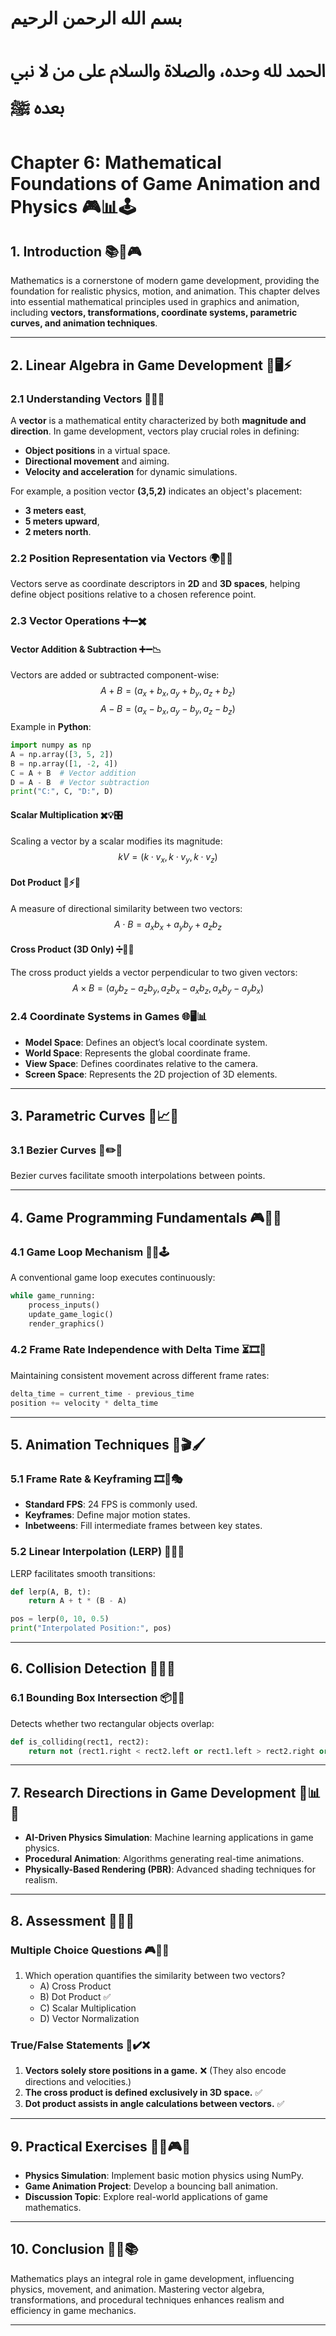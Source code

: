 # بسم الله الرحمن الرحيم
# الحمد لله وحده، والصلاة والسلام على من لا نبي بعده ﷺ

# Chapter 6: Mathematical Foundations of Game Animation and Physics 🎮📊🕹️

## 1. Introduction 📚🔢🎮
Mathematics is a cornerstone of modern game development, providing the foundation for realistic physics, motion, and animation. This chapter delves into essential mathematical principles used in graphics and animation, including **vectors, transformations, coordinate systems, parametric curves, and animation techniques**.

---
## 2. Linear Algebra in Game Development 🧮🖥️⚡
### 2.1 Understanding Vectors 📏🔄📐
A **vector** is a mathematical entity characterized by both **magnitude and direction**. In game development, vectors play crucial roles in defining:
- **Object positions** in a virtual space.
- **Directional movement** and aiming.
- **Velocity and acceleration** for dynamic simulations.

For example, a position vector **(3,5,2)** indicates an object's placement:
- **3 meters east**, 
- **5 meters upward**, 
- **2 meters north**.

### 2.2 Position Representation via Vectors 🌍📌🎯
Vectors serve as coordinate descriptors in **2D** and **3D spaces**, helping define object positions relative to a chosen reference point.

### 2.3 Vector Operations ➕➖✖️
#### **Vector Addition & Subtraction** ➕➖📉
Vectors are added or subtracted component-wise:
$$ A + B = (a_x + b_x, a_y + b_y, a_z + b_z) $$
$$ A - B = (a_x - b_x, a_y - b_y, a_z - b_z) $$
Example in **Python**:
```python
import numpy as np
A = np.array([3, 5, 2])
B = np.array([1, -2, 4])
C = A + B  # Vector addition
D = A - B  # Vector subtraction
print("C:", C, "D:", D)
```

#### **Scalar Multiplication** ✖️💡🎛️
Scaling a vector by a scalar modifies its magnitude:
$$ kV = (k \cdot v_x, k \cdot v_y, k \cdot v_z) $$

#### **Dot Product** 🎯⚡📏
A measure of directional similarity between two vectors:
$$ A \cdot B = a_x b_x + a_y b_y + a_z b_z $$

#### **Cross Product (3D Only)** ➗📌🔀
The cross product yields a vector perpendicular to two given vectors:
$$ A \times B = (a_y b_z - a_z b_y, a_z b_x - a_x b_z, a_x b_y - a_y b_x) $$

### 2.4 Coordinate Systems in Games 🌐🖥️📊
- **Model Space**: Defines an object’s local coordinate system.
- **World Space**: Represents the global coordinate frame.
- **View Space**: Defines coordinates relative to the camera.
- **Screen Space**: Represents the 2D projection of 3D elements.

---
## 3. Parametric Curves 🔄📈🌀
### 3.1 Bezier Curves 🎨✏️📐
Bezier curves facilitate smooth interpolations between points.

---
## 4. Game Programming Fundamentals 🎮💾📜
### 4.1 Game Loop Mechanism 🔄💡🕹️
A conventional game loop executes continuously:
```python
while game_running:
    process_inputs()
    update_game_logic()
    render_graphics()
```

### 4.2 Frame Rate Independence with Delta Time ⏳🎞️🔄
Maintaining consistent movement across different frame rates:
```python
delta_time = current_time - previous_time
position += velocity * delta_time
```

---
## 5. Animation Techniques 🎥🎬🖌️
### 5.1 Frame Rate & Keyframing 🎞️📸🎭
- **Standard FPS**: 24 FPS is commonly used.
- **Keyframes**: Define major motion states.
- **Inbetweens**: Fill intermediate frames between key states.

### 5.2 Linear Interpolation (LERP) 🔀📍💫
LERP facilitates smooth transitions:
```python
def lerp(A, B, t):
    return A + t * (B - A)

pos = lerp(0, 10, 0.5)
print("Interpolated Position:", pos)
```

---
## 6. Collision Detection 🚀🎯💥
### 6.1 Bounding Box Intersection 📦🔄📍
Detects whether two rectangular objects overlap:
```python
def is_colliding(rect1, rect2):
    return not (rect1.right < rect2.left or rect1.left > rect2.right or rect1.top > rect2.bottom or rect1.bottom < rect2.top)
```

---
## 7. Research Directions in Game Development 🤖📊🚀
- **AI-Driven Physics Simulation**: Machine learning applications in game physics.
- **Procedural Animation**: Algorithms generating real-time animations.
- **Physically-Based Rendering (PBR)**: Advanced shading techniques for realism.

---
## 8. Assessment 📜🧠🎯
### Multiple Choice Questions 🎮📝🧐
1. Which operation quantifies the similarity between two vectors?
   - A) Cross Product
   - B) Dot Product ✅
   - C) Scalar Multiplication
   - D) Vector Normalization

### True/False Statements 🤔✔️❌
1. **Vectors solely store positions in a game.** ❌ (They also encode directions and velocities.)
2. **The cross product is defined exclusively in 3D space.** ✅
3. **Dot product assists in angle calculations between vectors.** ✅

---
## 9. Practical Exercises 🏋️‍♂️🎮🔧
- **Physics Simulation**: Implement basic motion physics using NumPy.
- **Game Animation Project**: Develop a bouncing ball animation.
- **Discussion Topic**: Explore real-world applications of game mathematics.

---
## 10. Conclusion 🎯📢📚
Mathematics plays an integral role in game development, influencing physics, movement, and animation. Mastering vector algebra, transformations, and procedural techniques enhances realism and efficiency in game mechanics.

---

